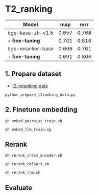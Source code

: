 # T2_ranking

| Model              | map   | mrr   |
|--------------------|-------|-------|
| bge-base-zh-v1.5   | 0.657 | 0.768 |
| + **fine-tuning**  | 0.701 | 0.816 |
| bge-reranker-base  | 0.666 | 0.761 |
| + **fine-tuning**  | 0.691 | 0.806 |


## 1. Prepare dataset

- [t2-reranking data](https://huggingface.co/datasets/C-MTEB/T2Reranking)
```shell
python prepare_t2ranking_data.py
```

## 2. Finetune embedding

```shell
sh embed_pairwise_train.sh
```

```shell
sh embed_llm_train.sg
```


## Rerank
```shell
sh rerank_cross_encoder.sh
```

```shell
sh rerank_colbert.sh
```

```shell
sh rerank_llm.sh
```

## Evaluate
```shell

```
